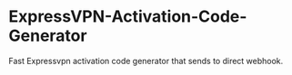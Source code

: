 # ExpressVPN-Activation-Code-Generator
Fast Expressvpn activation code generator that sends to direct webhook.
